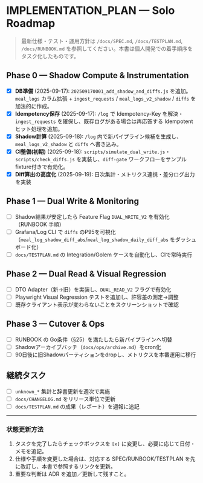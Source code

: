 # IMPLEMENTATION_PLAN — Solo Roadmap

> 最新仕様・テスト・運用方針は `/docs/SPEC.md`, `/docs/TESTPLAN.md`, `/docs/RUNBOOK.md` を参照してください。本書は個人開発での着手順序をタスク化したものです。

## Phase 0 — Shadow Compute & Instrumentation

- [x] **DB準備** (2025-09-17): `202509170001_add_shadow_and_diffs.js` を追加。`meal_logs` カラム拡張 + `ingest_requests` / `meal_logs_v2_shadow` / `diffs` を加法的に作成。
- [x] **Idempotency保存** (2025-09-17): `/log` で Idempotency-Key を解決・`ingest_requests` を確保し、既存ログがある場合は再応答する Idempotent ヒット処理を追加。
- [x] **Shadow計算** (2025-09-18): `/log` 内で新パイプライン候補を生成し、`meal_logs_v2_shadow` と `diffs` へ書き込み。
- [x] **CI整備(初期)** (2025-09-18): `scripts/simulate_dual_write.js`・`scripts/check_diffs.js` を実装し、`diff-gate` ワークフローをサンプルfixture付きで有効化。
- [x] **Diff算出の高度化** (2025-09-19): 日次集計・メトリクス連携・差分ログ出力を実装

## Phase 1 — Dual Write & Monitoring

- [ ] Shadow結果が安定したら Feature Flag `DUAL_WRITE_V2` を有効化（RUNBOOK 手順）
- [ ] Grafana/Log CLI で `diffs` のP95を可視化（`meal_log_shadow_diff_abs`/`meal_log_shadow_daily_diff_abs` をダッシュボード化）
- [ ] `docs/TESTPLAN.md` の Integration/Golem ケースを自動化し、CIで常時実行

## Phase 2 — Dual Read & Visual Regression

- [ ] DTO Adapter（新→旧）を実装し、`DUAL_READ_V2` フラグで有効化
- [ ] Playwright Visual Regression テストを追加し、許容差の測定→調整
- [ ] 既存クライアント表示が変わらないことをスクリーンショットで確認

## Phase 3 — Cutover & Ops

- [ ] RUNBOOK の Go条件（§25）を満たしたら新パイプラインへ切替
- [ ] Shadowアーカイブバッチ（`docs/ops/archive.md`）をcron化
- [ ] 90日後に旧Shadowパーティションをdropし、メトリクスを本番運用に移行

## 継続タスク

- [ ] `unknown_*` 集計と辞書更新を週次で実施
- [ ] `docs/CHANGELOG.md` をリリース単位で更新
- [ ] `docs/TESTPLAN.md` の成果（レポート）を週報に追記

---

### 状態更新方法

1. タスクを完了したらチェックボックスを `[x]` に変更し、必要に応じて日付・メモを追記。
2. 仕様や手順を変更した場合は、対応する SPEC/RUNBOOK/TESTPLAN を先に改訂し、本書で参照するリンクを更新。
3. 重要な判断は ADR を追加／更新して残すこと。
